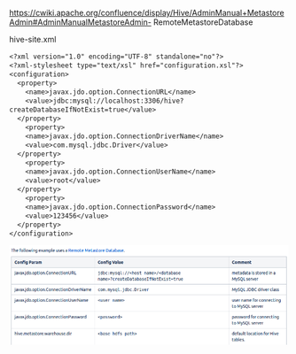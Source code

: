 https://cwiki.apache.org/confluence/display/Hive/AdminManual+MetastoreAdmin#AdminManualMetastoreAdmin-
RemoteMetastoreDatabase

hive-site.xml

    
    
    <?xml version="1.0" encoding="UTF-8" standalone="no"?>
    <?xml-stylesheet type="text/xsl" href="configuration.xsl"?>
    <configuration>
      <property>
        <name>javax.jdo.option.ConnectionURL</name>
        <value>jdbc:mysql://localhost:3306/hive?createDatabaseIfNotExist=true</value>
      </property>
        <property>
        <name>javax.jdo.option.ConnectionDriverName</name>
        <value>com.mysql.jdbc.Driver</value>
      </property>
        <property>
        <name>javax.jdo.option.ConnectionUserName</name>
        <value>root</value>
      </property>
        <property>
        <name>javax.jdo.option.ConnectionPassword</name>
        <value>123456</value>
      </property>
    </configuration>

![](../md/img/ggzhangxiaochao/1298744-20180623221616920-271052717.png)

